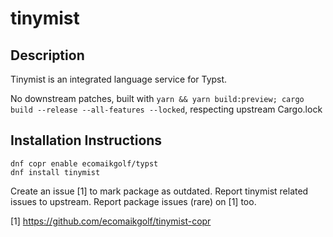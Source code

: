 # tinymist

## Description

Tinymist is an integrated language service for Typst.

No downstream patches, built with `yarn && yarn build:preview; cargo build
--release --all-features --locked`, respecting upstream Cargo.lock

## Installation Instructions

```
dnf copr enable ecomaikgolf/typst 
dnf install tinymist
```

Create an issue [1] to mark package as outdated. Report tinymist related issues
to upstream. Report package issues (rare) on [1] too.

[1] https://github.com/ecomaikgolf/tinymist-copr
